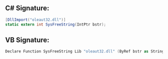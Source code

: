 
## C# Signature:
```cs
[DllImport("oleaut32.dll")]
static extern int SysFreeString(IntPtr bstr);
```

## VB Signature:
```cs
Declare Function SysFreeString Lib "oleaut32.dll" (ByRef bstr as String) As Long
```
